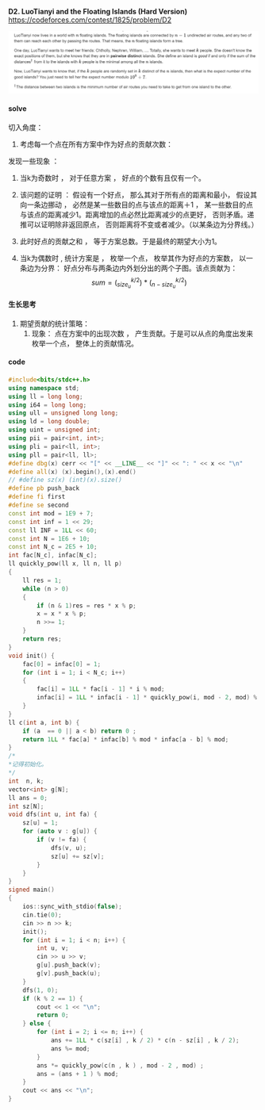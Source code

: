 **D2. LuoTianyi and the Floating Islands (Hard Version)**
https://codeforces.com/contest/1825/problem/D2

![image-20230515103929162](image-20230515103929162.png)



#### solve

切入角度：

1. 考虑每一个点在所有方案中作为好点的贡献次数：

发现一些现象 ： 

1.  当k为奇数时 ， 对于任意方案 ， 好点的个数有且仅有一个。

   1. 该问题的证明 ： 假设有一个好点， 那么其对于所有点的距离和最小， 假设其向一条边挪动 ， 必然是某一些数目的点与该点的距离＋1 ， 某一些数目的点与该点的距离减少1。距离增加的点必然比距离减少的点更好， 否则矛盾。递推可以证明除非返回原点， 否则距离将不变或者减少。（以某条边为分界线。）
   2. 此时好点的贡献之和 ， 等于方案总数。于是最终的期望大小为1。

2. 当k为偶数时 , 统计方案是 ， 枚举一个点， 枚举其作为好点的方案数， 以一条边为分界： 好点分布与两条边内外划分出的两个子图。该点贡献为： 
   $$
   sum = (_{size_u}^{k/2})*(_{n - size_u}^{k/2})
   $$

#### 生长思考

1. 期望贡献的统计策略：
   1. 现象： 点在方案中的出现次数 ， 产生贡献。于是可以从点的角度出发来枚举一个点， 整体上的贡献情况。

#### code

```cpp
#include<bits/stdc++.h>
using namespace std;
using ll = long long;
using i64 = long long;
using ull = unsigned long long;
using ld = long double;
using uint = unsigned int;
using pii = pair<int, int>;
using pli = pair<ll, int>;
using pll = pair<ll, ll>;
#define dbg(x) cerr << "[" << __LINE__ << "]" << ": " << x << "\n"
#define all(x) (x).begin(),(x).end()
// #define sz(x) (int)(x).size()
#define pb push_back
#define fi first
#define se second
const int mod = 1E9 + 7;
const int inf = 1 << 29;
const ll INF = 1LL << 60;
const int N = 1E6 + 10;
const int N_c = 2E5 + 10;
int fac[N_c], infac[N_c];
ll quickly_pow(ll x, ll n, ll p)
{
	ll res = 1;
	while (n > 0)
	{
		if (n & 1)res = res * x % p;
		x = x * x % p;
		n >>= 1;
	}
	return res;
}
void init() {
	fac[0] = infac[0] = 1;
	for (int i = 1; i < N_c; i++)
	{
		fac[i] = 1LL * fac[i - 1] * i % mod;
		infac[i] = 1LL * infac[i - 1] * quickly_pow(i, mod - 2, mod) % mod;
	}
}
ll c(int a, int b) {
	if (a  == 0 || a < b) return 0 ;
	return 1LL * fac[a] * infac[b] % mod * infac[a - b] % mod;
}
/*
*记得初始化。
*/
int  n, k;
vector<int> g[N];
ll ans = 0;
int sz[N];
void dfs(int u, int fa) {
	sz[u] = 1;
	for (auto v : g[u]) {
		if (v != fa) {
			dfs(v, u);
			sz[u] += sz[v];
		}
	}
}
signed main()
{
	ios::sync_with_stdio(false);
	cin.tie(0);
	cin >> n >> k;
	init();
	for (int i = 1; i < n; i++) {
		int u, v;
		cin >> u >> v;
		g[u].push_back(v);
		g[v].push_back(u);
	}
	dfs(1, 0);
	if (k % 2 == 1) {
		cout << 1 << "\n";
		return 0;
	} else {
		for (int i = 2; i <= n; i++) {
			ans += 1LL * c(sz[i] , k / 2) * c(n - sz[i] , k / 2);
			ans %= mod;
		}
		ans *= quickly_pow(c(n , k ) , mod - 2 , mod) ;
		ans = (ans + 1 ) % mod;
	}
	cout << ans << "\n";
}
```
